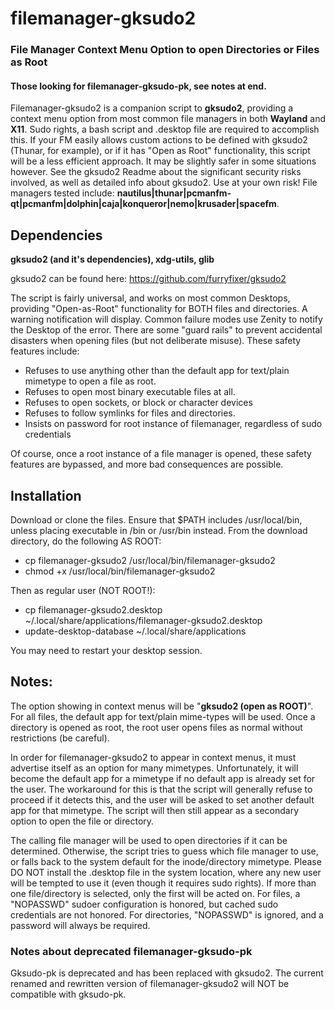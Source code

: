 # filemanager-gksudo2
### File Manager Context Menu Option to open Directories or Files as Root
#### Those looking for filemanager-gksudo-pk, see notes at end.

Filemanager-gksudo2 is a companion script to **gksudo2**, providing a context menu option from most common file managers in both **Wayland** and **X11**.  Sudo rights, a bash script and .desktop file are required to accomplish this. If your FM easily allows custom actions to be defined with gksudo2 (Thunar, for example), or if it has "Open as Root" 	functionality, this script will be a less efficient approach. It may be slightly safer in some situations however. See the gksudo2 Readme about the significant security risks involved, as well as detailed info about gksudo2. Use at your own risk! File managers tested include: **nautilus|thunar|pcmanfm-qt|pcmanfm|dolphin|caja|konqueror|nemo|krusader|spacefm**. 

## Dependencies
**gksudo2 (and it's dependencies), xdg-utils, glib**   
   
gksudo2 can be found here:   https://github.com/furryfixer/gksudo2

The script is fairly universal, and works on most common Desktops, providing "Open-as-Root" functionality for BOTH files and directories. A warning notification will display. Common failure modes use Zenity to notify the Desktop of the error. There are some "guard rails" to prevent accidental disasters when opening files (but not deliberate misuse).  These safety features include:

- Refuses to use anything other than the default app for text/plain mimetype to open a file as root.
- Refuses to open most binary executable files at all.
- Refuses to open sockets, or block or character devices
- Refuses to follow symlinks for files and directories.
- Insists on password for root instance of filemanager, regardless of sudo credentials

Of course, once a root instance of a file manager is opened, these safety features are bypassed, and more bad consequences are possible.

## Installation

Download or clone the files. Ensure that $PATH includes /usr/local/bin, unless placing executable in /bin or /usr/bin instead. From the download directory, do the following AS ROOT:

- cp filemanager-gksudo2 /usr/local/bin/filemanager-gksudo2
- chmod +x /usr/local/bin/filemanager-gksudo2

Then as regular user (NOT ROOT!):

- cp filemanager-gksudo2.desktop  ~/.local/share/applications/filemanager-gksudo2.desktop
- update-desktop-database ~/.local/share/applications

You may need to restart your desktop session.

## Notes:

The option showing in context menus will be "**gksudo2 (open as ROOT)**".  For all files, the default app for text/plain mime-types will be used. Once a directory is opened as root, the root user opens files as normal without restrictions (be careful).  

In order for filemanager-gksudo2 to appear in context menus, it must advertise itself as an option for many mimetypes.  Unfortunately, it will become the default app for a mimetype if no default app is already set for the user.  The workaround for this is that the script will generally refuse to proceed if it detects this, and the user will be asked to set another default app for that mimetype.  The script will then still appear as a secondary option to open the file or directory.

The calling file manager will be used to open directories if it can be determined.  Otherwise, the script tries to guess which file manager to use, or falls back to the system default for the inode/directory mimetype. Please DO NOT install the .desktop file in the system location, where any new user will be tempted to use it (even though it requires sudo rights).  If more than one file/directory is selected, only the first will be acted on. For files, a "NOPASSWD" sudoer configuration is honored, but cached sudo credentials are not honored. For directories, "NOPASSWD" is ignored, and a password will always be required.
### Notes about deprecated filemanager-gksudo-pk
Gksudo-pk is deprecated and has been replaced with gksudo2. The current renamed and rewritten version of filemanager-gksudo2 will NOT be compatible with gksudo-pk.
 
